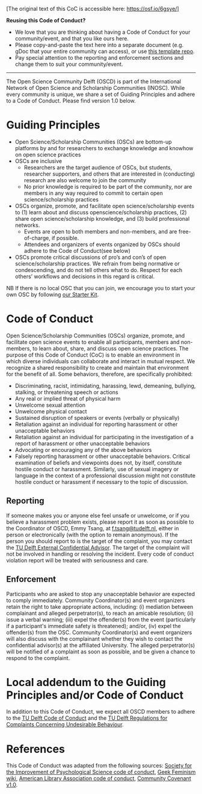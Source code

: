 [The original text of this CoC is accessible here: https://osf.io/6gsye/]

**Reusing this Code of Conduct?**
- We love that you are thinking about having a Code of Conduct for your community/event, and that you like ours here.
- Please copy-and-paste the text here into a separate document (e.g. gDoc that your entire community can access), or use [this template repo](https://github.com/osc-delft/code-of-conduct-template).
- Pay special attention to the reporting and enforcement sections and change them to suit your community/event.

---

The Open Science Community Delft (OSCD) is part of the International Network of Open Science and Scholarship Communities (INOSC). While every community is unique, we share a set of Guiding Principles and adhere to a Code of Conduct. Please find version 1.0 below.

# Guiding Principles
- Open Science/Scholarship Communities (OSCs) are bottom-up platforms by and for researchers to exchange knowledge and knowhow on open science practices
- OSCs are inclusive
  - Researchers are the target audience of OSCs, but students, researcher supporters, and others that are interested in (conducting) research are also welcome to join the community
  - No prior knowledge is required to be part of the community, nor are members in any way required to commit to certain open science/scholarship practices
- OSCs organize, promote, and facilitate open science/scholarship events to (1) learn about and discuss openscience/scholarship practices, (2) share open science/scholarship knowledge, and (3) build professional networks.
  - Events are open to both members and non-members, and are free-of-charge, if possible.
  - Attendees and organizers of events organized by OSCs should adhere to the Code of Conduct(see below)
- OSCs promote critical discussions of pro’s and con’s of open science/scholarship practices. We refrain from being normative or condescending, and do not tell others what to do. Respect for each others’ workflows and decisions in this regard is critical.

NB If there is no local OSC that you can join, we encourage you to start your own OSC by following [our Starter Kit](https://osf.io/7VEZ3/).

# Code of Conduct
Open Science/Scholarship Communities (OSCs) organize, promote, and facilitate open science events to enable all participants, members and non-members, to learn about, share, and discuss open science practices. The purpose of this Code of Conduct (CoC) is to enable an environment in which diverse individuals can collaborate and interact in mutual respect. We recognize a shared responsibility to create and maintain that environment for the benefit of all. Some behaviors, therefore, are specifically prohibited:
- Discriminating, racist, intimidating, harassing, lewd, demeaning, bullying, stalking, or threatening speech or actions
- Any real or implied threat of physical harm
- Unwelcome sexual attention
- Unwelcome physical contact
- Sustained disruption of speakers or events (verbally or physically)
- Retaliation against an individual for reporting harassment or other unacceptable behaviors
- Retaliation against an individual for participating in the investigation of a report of harassment or other unacceptable behaviors
- Advocating or encouraging any of the above behaviors
- Falsely reporting harassment or other unacceptable behaviors.
Critical examination of beliefs and viewpoints does not, by itself, constitute hostile conduct or harassment. Similarly, use of sexual imagery or language in the context of a professional discussion might not constitute hostile conduct or harassment if necessary to the topic of discussion.

## Reporting
If someone makes you or anyone else feel unsafe or unwelcome, or if you believe a harassment problem exists, please report it as soon as possible to the Coordinator of OSCD, Emmy Tsang, at f.tsang@tudelft.nl, either in person or electronically (with the option to remain anonymous). If the person you should report to is the target of the complaint, you may contact the [TU Delft External Confidential Advisor](https://www.tudelft.nl/en/about-tu-delft/strategy/integrity-policy/confidential-advisors/the-team). The target of the complaint will not be involved in handling or resolving the incident. Every code of conduct violation report will be treated with seriousness and care.

## Enforcement
Participants who are asked to stop any unacceptable behavior are expected to comply immediately. Community Coordinator(s) and event organizers retain the right to take appropriate actions, including: (i) mediation between complainant and alleged perpetrator(s), to reach an amicable resolution; (ii) issue a verbal warning; (iii) expel the offender(s) from the event (particularly if a participant's immediate safety is threatened); and/or, (iv) expel the offender(s) from the OSC. Community Coordinator(s) and event organizers will also discuss with the complainant whether they wish to contact the confidential advisor(s) at the affiliated University. The alleged perpetrator(s) will be notified of a complaint as soon as possible, and be given a chance to respond to the complaint.

# Local addendum to the Guiding Principles and/or Code of Conduct
In addition to this Code of Conduct, we expect all OSCD members to adhere to the [TU Delft Code of Conduct](https://www.tudelft.nl/en/about-tu-delft/strategy/integrity-policy/tu-delft-code-of-conduct/) and the [TU Delft Regulations for Complaints Concerning Undesirable Behaviour](https://d1rkab7tlqy5f1.cloudfront.net/TUDelft/Over_TU_Delft/Strategie/Integriteitsbeleid/TU%20Delft%20Regulations%20for%20Complaints%20Concerning%20Undesirable%20Behaviour.pdf).

# References
This Code of Conduct was adapted from the following sources: [Society for the Improvement of Psychological Science code of conduct](https://improvingpsych.org/sipsinaction/code/), [Geek Feminism wiki](http://geekfeminism.wikia.com/wiki/Conference_anti-harassment/Policy), [American Library Association code of conduct](http://alamw14.ala.org/statement-of-appropriate-conduct), [Community Covenant v1.0](https://community-covenant.net/version/1/0/).

